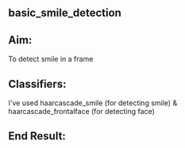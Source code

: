 ## basic_smile_detection

## Aim: 
To detect smile in a frame

## Classifiers:
I've used haarcascade_smile (for detecting smile) & haarcascade_frontalface (for detecting face)

## End Result:
